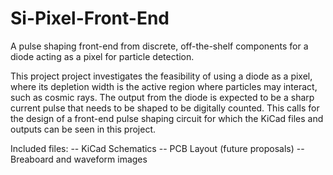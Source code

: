 # Si-Pixel-Front-End
A pulse shaping front-end from discrete, off-the-shelf components for a diode acting as a pixel for particle detection. 

This project project investigates the feasibility of using a diode as a pixel, where its depletion width is the active region where particles may interact, such as cosmic rays.
The output from the diode is expected to be a sharp current pulse that needs to be shaped to be digitally counted. This calls for the design of a front-end pulse shaping circuit for which the KiCad files and outputs can be seen in this project.

Included files:
-- KiCad Schematics
-- PCB Layout (future proposals)
-- Breaboard and waveform images
